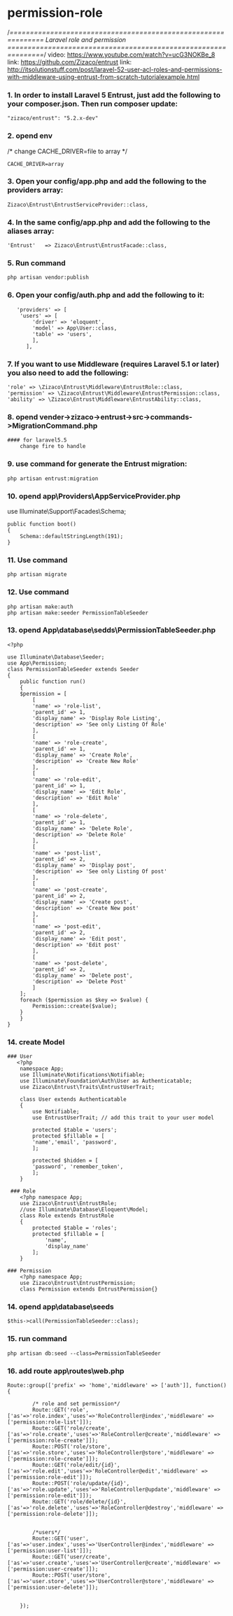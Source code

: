 # permission-role

/*==============================================================
                     Laravel role and permission
===============================================================*/
	video: https://www.youtube.com/watch?v=ucG3NOKBe_8
	link: https://github.com/Zizaco/entrust
	link: http://itsolutionstuff.com/post/laravel-52-user-acl-roles-and-permissions-with-middleware-using-entrust-from-scratch-tutorialexample.html


### 1. In order to install Laravel 5 Entrust, just add the following to your composer.json. Then run composer update:

   	"zizaco/entrust": "5.2.x-dev"

### 2. opend env
   /* change CACHE_DRIVER=file to array */
   
   	CACHE_DRIVER=array

### 3. Open your config/app.php and add the following to the providers array:

   	Zizaco\Entrust\EntrustServiceProvider::class,
   
### 4. In the same config/app.php and add the following to the aliases array:

  	'Entrust'   => Zizaco\Entrust\EntrustFacade::class,

### 5. Run command

   	php artisan vendor:publish

### 6. Open your config/auth.php and add the following to it:

	   'providers' => [
		'users' => [
			'driver' => 'eloquent',
			'model' => App\User::class,
			'table' => 'users',
			],
		  ],

### 7. If you want to use Middleware (requires Laravel 5.1 or later) you also need to add the following:

    'role' => \Zizaco\Entrust\Middleware\EntrustRole::class,
    'permission' => \Zizaco\Entrust\Middleware\EntrustPermission::class,
    'ability' => \Zizaco\Entrust\Middleware\EntrustAbility::class,

### 8. opend vender->zizaco->entrust->src->commands->MigrationCommand.php

    #### for laravel5.5
    	change fire to handle

### 9. use command for generate the Entrust migration:

   	php artisan entrust:migration

### 10. opend app\Providers\AppServiceProvider.php

  use Illuminate\Support\Facades\Schema;
  
    public function boot()
    {
        Schema::defaultStringLength(191);
    }

### 11. Use command 

    php artisan migrate

### 12. Use command

    php artisan make:auth
    php artisan make:seeder PermissionTableSeeder

### 13. opend App\database\sedds\PermissionTableSeeder.php
    <?php

	use Illuminate\Database\Seeder;
	use App\Permission;
	class PermissionTableSeeder extends Seeder
	{
	    public function run()
	    {
		$permission = [
		    [
			'name' => 'role-list',
			'parent_id' => 1,
			'display_name' => 'Display Role Listing',
			'description' => 'See only Listing Of Role'
		    ],
		    [
			'name' => 'role-create',
			'parent_id' => 1,
			'display_name' => 'Create Role',
			'description' => 'Create New Role'
		    ],
		    [
			'name' => 'role-edit',
			'parent_id' => 1,
			'display_name' => 'Edit Role',
			'description' => 'Edit Role'
		    ],
		    [
			'name' => 'role-delete',
			'parent_id' => 1,
			'display_name' => 'Delete Role',
			'description' => 'Delete Role'
		    ],
		    [
			'name' => 'post-list',
			'parent_id' => 2,
			'display_name' => 'Display post',
			'description' => 'See only Listing Of post'
		    ],
		    [
			'name' => 'post-create',
			'parent_id' => 2,
			'display_name' => 'Create post',
			'description' => 'Create New post'
		    ],
		    [
			'name' => 'post-edit',
			'parent_id' => 2,
			'display_name' => 'Edit post',
			'description' => 'Edit post'
		    ],
		    [
			'name' => 'post-delete',
			'parent_id' => 2,
			'display_name' => 'Delete post',
			'description' => 'Delete Post'
		    ]
		];
		foreach ($permission as $key => $value) {
		    Permission::create($value);
		}
	    }
	}

### 14. create Model
    ### User
       <?php
		namespace App;
		use Illuminate\Notifications\Notifiable;
		use Illuminate\Foundation\Auth\User as Authenticatable;
		use Zizaco\Entrust\Traits\EntrustUserTrait;

		class User extends Authenticatable
		{
		    use Notifiable;
		    use EntrustUserTrait; // add this trait to your user model
		    
		    protected $table = 'users';
		    protected $fillable = [
			'name','email', 'password',
		    ];

		    protected $hidden = [
			'password', 'remember_token',
		    ];
		}

     ### Role
        <?php namespace App;
		use Zizaco\Entrust\EntrustRole;
		//use Illuminate\Database\Eloquent\Model;
		class Role extends EntrustRole
		{
			protected $table = 'roles';
			protected $fillable = [
				'name',
				'display_name'
			];
		}
		
    ### Permission
    	<?php namespace App;
		use Zizaco\Entrust\EntrustPermission;
		class Permission extends EntrustPermission{}

### 14. opend app\database\seeds

    $this->call(PermissionTableSeeder::class);

### 15. run command

    php artisan db:seed --class=PermissionTableSeeder

### 16. add route app\routes\web.php

	Route::group(['prefix' => 'home','middleware' => ['auth']], function() {

		    /* role and set permission*/
		    Route::GET('role',['as'=>'role.index','uses'=>'RoleController@index','middleware' => ['permission:role-list']]);
		    Route::GET('role/create',['as'=>'role.create','uses'=>'RoleController@create','middleware' => ['permission:role-create']]);
		    Route::POST('role/store',['as'=>'role.store','uses'=>'RoleController@store','middleware' => ['permission:role-create']]);
		    Route::GET('role/edit/{id}',['as'=>'role.edit','uses'=>'RoleController@edit','middleware' => ['permission:role-edit']]);
		    Route::POST('role/update/{id}',['as'=>'role.update','uses'=>'RoleController@update','middleware' => ['permission:role-edit']]);
		    Route::GET('role/delete/{id}',['as'=>'role.delete','uses'=>'RoleController@destroy','middleware' => ['permission:role-delete']]);


		    /*users*/
		    Route::GET('user',['as'=>'user.index','uses'=>'UserController@index','middleware' => ['permission:user-list']]);
		    Route::GET('user/create',['as'=>'user.create','uses'=>'UserController@create','middleware' => ['permission:user-create']]);
		    Route::POST('user/store',['as'=>'user.store','uses'=>'UserController@store','middleware' => ['permission:user-delete']]);


		});
